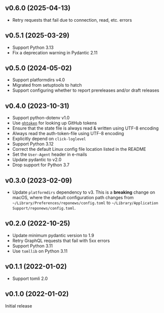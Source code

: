v0.6.0 (2025-04-13)
-------------------
- Retry requests that fail due to connection, read, etc. errors

v0.5.1 (2025-03-29)
-------------------
- Support Python 3.13
- Fix a deprecation warning in Pydantic 2.11

v0.5.0 (2024-05-02)
-------------------
- Support platformdirs v4.0
- Migrated from setuptools to hatch
- Support configuring whether to report prereleases and/or draft releases

v0.4.0 (2023-10-31)
-------------------
- Support python-dotenv v1.0
- Use [`ghtoken`](https://github.com/jwodder/ghtoken) for looking up GitHub
  tokens
- Ensure that the state file is always read & written using UTF-8 encoding
- Always read the auth-token-file using UTF-8 encoding
- Explicitly depend on `click-loglevel`
- Support Python 3.12
- Correct the default Linux config file location listed in the README
- Set the `User-Agent` header in e-mails
- Update pydantic to v2.0
- Drop support for Python 3.7

v0.3.0 (2023-02-09)
-------------------
- Update `platformdirs` dependency to v3.  This is a **breaking** change on
  macOS, where the default configuration path changes from
  `~/Library/Preferences/reponews/config.toml` to `~/Library/Application
  Support/reponews/config.toml`.

v0.2.0 (2022-10-25)
-------------------
- Update minimum pydantic version to 1.9
- Retry GraphQL requests that fail with 5xx errors
- Support Python 3.11
- Use `tomllib` on Python 3.11

v0.1.1 (2022-01-02)
-------------------
- Support tomli 2.0

v0.1.0 (2022-01-02)
-------------------
Initial release
